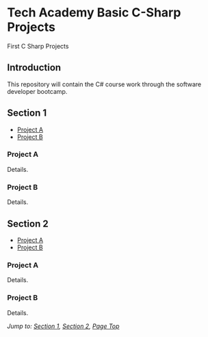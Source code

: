 # Tech Academy Basic C-Sharp Projects
 First C Sharp Projects
## Introduction
This repository will contain the C# course work through the software developer bootcamp.


## Section 1
* [Project A](#project-a)
* [Project B](#project-b)
### Project A
Details.<br>
### Project B
Details.<br>


## Section 2
* [Project A](#project-a)
* [Project B](#project-b)
### Project A
Details.<br>
### Project B
Details.<br>



*Jump to: [Section 1](#section-1), [Section 2](#section-2), [Page Top](#tech-academy-basic-c-sharp-projects)*
